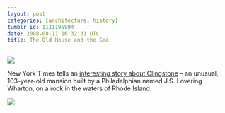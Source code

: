 ```yaml
---
layout: post
categories: [architecture, history]
tumblr_id: 1121195994  
date: 2008-08-11 16:32:31 UTC
title: The Old House and the Sea
---
```


<a href="http://www.nytimes.com/2008/08/07/garden/07clingstone.html"><img src="http://graphics8.nytimes.com/images/2008/08/06/garden/24243141.JPG"></a>

New York Times tells an <a href="http://www.nytimes.com/2008/08/07/garden/07clingstone.html">interesting story about Clingstone</a> – an unusual, 103-year-old mansion built by a Philadelphian named J.S. Lovering Wharton, on a rock in the waters of Rhode Island.

<a href="http://www.nytimes.com/2008/08/07/garden/07clingstone.html"><img src="http://graphics8.nytimes.com/images/2008/08/07/garden/07cling_slide8a.jpg"></a>
